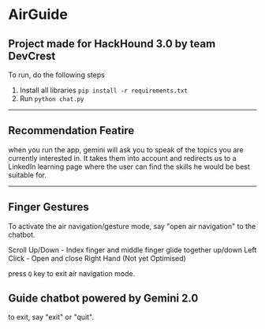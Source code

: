 # AirGuide

## Project made for HackHound 3.0 by team DevCrest

To run, do the following steps
1. Install all libraries
    `pip install -r requirements.txt`
2. Run `python chat.py`

---

## Recommendation Featire

when you run the app, gemini will ask you to speak of the topics you are currently interested in. It takes them into account and redirects us to a LinkedIn learning page where the user can find the skills he would be best suitable for.

---

## Finger Gestures

To activate the air navigation/gesture mode, say "open air navigation" to the chatbot.

Scroll Up/Down - Index finger and middle finger glide together up/down
Left Click - Open and close Right Hand (Not yet Optimised)

press `Q` key to exit air navigation mode.


## Guide chatbot powered by Gemini 2.0

to exit, say "exit" or "quit".
